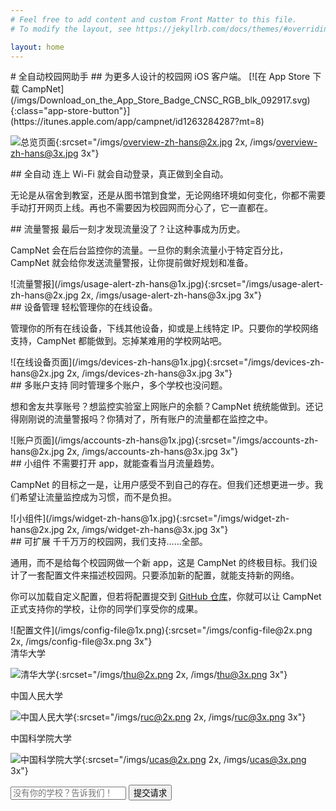 ```yaml
---
# Feel free to add content and custom Front Matter to this file.
# To modify the layout, see https://jekyllrb.com/docs/themes/#overriding-theme-defaults

layout: home
---
```


<section class="title-section">
# 全自动校园网助手
## 为更多人设计的校园网 iOS 客户端。
[![在 App Store 下载 CampNet](/imgs/Download_on_the_App_Store_Badge_CNSC_RGB_blk_092917.svg){:class="app-store-button"}](https://itunes.apple.com/app/campnet/id1263284287?mt=8)

![总览页面](/imgs/overview-zh-hans@1x.jpg){:srcset="/imgs/overview-zh-hans@2x.jpg 2x, /imgs/overview-zh-hans@3x.jpg 3x"}
</section>

<section class="feature-section">
<div class="wrapper">
## 全自动
连上 Wi-Fi 就会自动登录，真正做到全自动。

无论是从宿舍到教室，还是从图书馆到食堂，无论网络环境如何变化，你都不需要手动打开网页上线。再也不需要因为校园网而分心了，它一直都在。
</div>
</section>

<section class="feature-section">
<div class="wrapper">
<div class="section-row">
<div class="section-col section-col-text">
## 流量警报
最后一刻才发现流量没了？让这种事成为历史。

CampNet 会在后台监控你的流量。一旦你的剩余流量小于特定百分比，CampNet 就会给你发送流量警报，让你提前做好规划和准备。
</div>
<div class="section-col section-col-image">
![流量警报](/imgs/usage-alert-zh-hans@1x.jpg){:srcset="/imgs/usage-alert-zh-hans@2x.jpg 2x, /imgs/usage-alert-zh-hans@3x.jpg 3x"}
</div>
</div>
</div>
</section>

<section class="feature-section">
<div class="wrapper">
<div class="section-row">
<div class="section-col section-col-text">
## 设备管理
轻松管理你的在线设备。

管理你的所有在线设备，下线其他设备，抑或是上线特定 IP。只要你的学校网络支持，CampNet 都能做到。忘掉某难用的学校网站吧。
</div>
<div class="section-col section-col-image">
![在线设备页面](/imgs/devices-zh-hans@1x.jpg){:srcset="/imgs/devices-zh-hans@2x.jpg 2x, /imgs/devices-zh-hans@3x.jpg 3x"}
</div>
</div>
</div>
</section>

<section class="feature-section">
<div class="wrapper">
<div class="section-row">
<div class="section-col section-col-text">
## 多账户支持
同时管理多个账户，多个学校也没问题。

想和舍友共享账号？想监控实验室上网账户的余额？CampNet 统统能做到。还记得刚刚说的流量警报吗？你猜对了，所有账户的流量都在监控之中。
</div>
<div class="section-col section-col-image">
![账户页面](/imgs/accounts-zh-hans@1x.jpg){:srcset="/imgs/accounts-zh-hans@2x.jpg 2x, /imgs/accounts-zh-hans@3x.jpg 3x"}
</div>
</div>
</div>
</section>

<section class="feature-section">
<div class="wrapper">
<div class="section-row">
<div class="section-col section-col-text">
## 小组件
不需要打开 app，就能查看当月流量趋势。

CampNet 的目标之一是，让用户感受不到自己的存在。但我们还想更进一步。我们希望让流量监控成为习惯，而不是负担。
</div>
<div class="section-col section-col-image">
![小组件](/imgs/widget-zh-hans@1x.jpg){:srcset="/imgs/widget-zh-hans@2x.jpg 2x, /imgs/widget-zh-hans@3x.jpg 3x"}
</div>
</div>
</div>
</section>

<section class="feature-section">
<div class="wrapper">
<div class="section-row">
<div class="section-col section-col-text">
## 可扩展
千千万万的校园网，我们支持……全部。

通用，而不是给每个校园网做一个新 app，这是 CampNet 的终极目标。我们设计了一套配置文件来描述校园网。只要添加新的配置，就能支持新的网络。

你可以加载自定义配置，但若将配置提交到 [GitHub 仓库](https://github.com/ClumsyLee/CampNet-Configurations)，你就可以让 CampNet 正式支持你的学校，让你的同学们享受你的成果。
</div>
<div class="section-col section-col-image">
![配置文件](/imgs/config-file@1x.png){:srcset="/imgs/config-file@2x.png 2x, /imgs/config-file@3x.png 3x"}
</div>
</div>
</div>
</section>


<section class="campus-request-section">
<div class="section-row">
<div class="section-col">
清华大学

![清华大学](/imgs/thu@1x.png){:srcset="/imgs/thu@2x.png 2x, /imgs/thu@3x.png 3x"}
</div>

<div class="section-col">
中国人民大学

![中国人民大学](/imgs/ruc@1x.png){:srcset="/imgs/ruc@2x.png 2x, /imgs/ruc@3x.png 3x"}
</div>

<div class="section-col">
中国科学院大学

![中国科学院大学](/imgs/ucas@1x.png){:srcset="/imgs/ucas@2x.png 2x, /imgs/ucas@3x.png 3x"}
</div>
</div>

<div>
<form id="campus-request-form">
<input id="campus-request-content" type="text" class="campus-request-input" placeholder="没有你的学校？告诉我们！">
<button id="campus-request-button" class="campus-request-submit">提交请求</button>
</form>
</div>

<script>
window.onload = function () {
  document.getElementById('campus-request-form').onsubmit = function (event) {
    event.preventDefault();
    var content = document.getElementById('campus-request-content').value;
    if (!content) return false;

    var button = document.getElementById('campus-request-button');
    if (button.disabled) return false;
    button.disabled = true;
    button.textContent = '提交中…';

    var request = new XMLHttpRequest();
    request.open('POST', 'https://campnet-campus-request.clumsy.li/requests', true);
    request.setRequestHeader('Content-Type', 'application/json');
    request.onload = function () {
      switch (request.status) {
        case 201: button.textContent = '已提交！'; break;
        case 429: button.textContent = '请求过多'; break;
        default: button.textContent = '提交失败';
      }
      button.disabled = false;
    };
    request.onerror = function () {
      button.textContent = '提交失败';
      button.disabled = false;
    };

    request.send(JSON.stringify({ content: content }));
    return false;
  };
};
</script>

</section>

